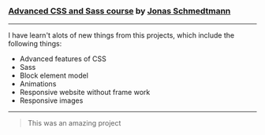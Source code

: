 ### [Advanced CSS and Sass course](https://www.udemy.com/course/advanced-css-and-sass/) by [Jonas Schmedtmann](https://www.udemy.com/user/jonasschmedtmann/)
---
I have learn't alots of new things from this projects, which include the following things:
* Advanced features of CSS
* Sass
* Block element model
* Animations
* Responsive website without frame work
* Responsive images
---
>This was an amazing project
